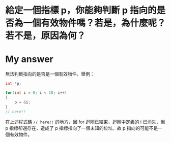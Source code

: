 # 給定一個指標 p，你能夠判斷 p 指向的是否為一個有效物件嗎？若是，為什麼呢？若不是，原因為何？

# My answer

無法判斷指向的是否是一個有效物件。舉例：

```c++
int *p;

for(int i = 0; i < 10; i++)
{
    p = &i;
}
// here!!
```

在上述程式碼 `// here!!` 的地方，因 for 迴圈已結束，迴圈中定義的 i 已消失，但 p 指標卻還存在，造成了 p 指標指向了一個未知的位址。故 p 指向的可能不是一個有效物件。
